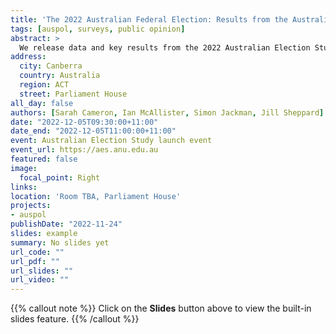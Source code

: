 ```yaml
---
title: 'The 2022 Australian Federal Election: Results from the Australian Election Study'
tags: [auspol, surveys, public opinion]
abstract: >
  We release data and key results from the 2022 Australian Election Study.  To be discussed at the launch: on-going drift away from major parties, age and gender gaps in party support, vastly different evaluations of the two leaders, implications for Australian party politics and public policy. 
address:
  city: Canberra
  country: Australia
  region: ACT
  street: Parliament House
all_day: false
authors: [Sarah Cameron, Ian McAllister, Simon Jackman, Jill Sheppard]
date: "2022-12-05T09:30:00+11:00"
date_end: "2022-12-05T11:00:00+11:00"
event: Australian Election Study launch event
event_url: https://aes.anu.edu.au
featured: false
image:
  focal_point: Right
links:
location: 'Room TBA, Parliament House'
projects:
- auspol
publishDate: "2022-11-24"
slides: example
summary: No slides yet
url_code: ""
url_pdf: ""
url_slides: ""
url_video: ""
---
```


{{% callout note %}}
Click on the **Slides** button above to view the built-in slides feature.
{{% /callout %}}


